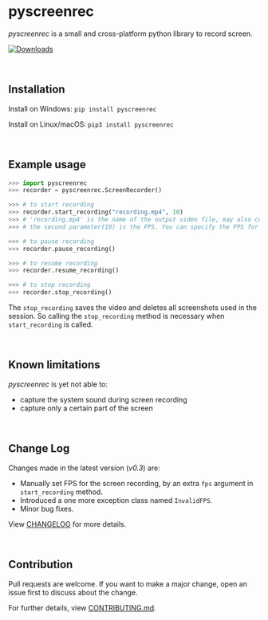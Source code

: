 # pyscreenrec

*pyscreenrec* is a small and cross-platform python library to record screen.

[![Downloads](https://pepy.tech/badge/pyscreenrec)](https://pepy.tech/project/pyscreenrec)

<br>

## Installation
Install on Windows: 
`pip install pyscreenrec`

Install on Linux/macOS: 
`pip3 install pyscreenrec`

<br>

## Example usage
``` python
>>> import pyscreenrec
>>> recorder = pyscreenrec.ScreenRecorder()

>>> # to start recording
>>> recorder.start_recording("recording.mp4", 10) 
>>> # 'recording.mp4' is the name of the output video file, may also contain full path like 'C:/Users/<user>/Videos/video.mp4'
>>> # the second parameter(10) is the FPS. You can specify the FPS for the screen recording using the second parameter. It must not be greater than 60.

>>> # to pause recording
>>> recorder.pause_recording()

>>> # to resume recording
>>> recorder.resume_recording()

>>> # to stop recording
>>> recorder.stop_recording()
```

The `stop_recording` saves the video and deletes all screenshots used in the session. 
So calling the `stop_recording` method is necessary when `start_recording` is called.


<br>

## Known limitations
*pyscreenrec* is yet not able to:
- capture the system sound during screen recording
- capture only a certain part of the screen

<br>

## Change Log
Changes made in the latest version (*v0.3*) are:
- Manually set FPS for the screen recording, by an extra `fps` argument in `start_recording` method.
- Introduced a one more exception class named `InvalidFPS`.
- Minor bug fixes.

View [CHANGELOG](https://github.com/Shravan-1908/pyscreenrec/blob/master/CHANGELOG) for more details.

<br>

## Contribution
Pull requests are welcome. If you want to make a major change, open an issue first to discuss about the change.

For further details, view [CONTRIBUTING.md](https://github.com/Shravan-1908/pyscreenrec/blob/master/CONTRIBUTING.md).